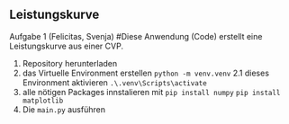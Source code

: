 ## Leistungskurve
Aufgabe 1 (Felicitas, Svenja)
#Diese Anwendung (Code) erstellt eine Leistungskurve aus einer CVP.
1. Repository herunterladen
2. das Virtuelle Environment erstellen ```python -m venv.venv```
2.1 dieses Environment aktivieren ```.\.venv\Scripts\activate```
3. alle nötigen Packages innstalieren mit ```pip install numpy``` ```pip install matplotlib``` 
4. Die ```main.py``` ausführen